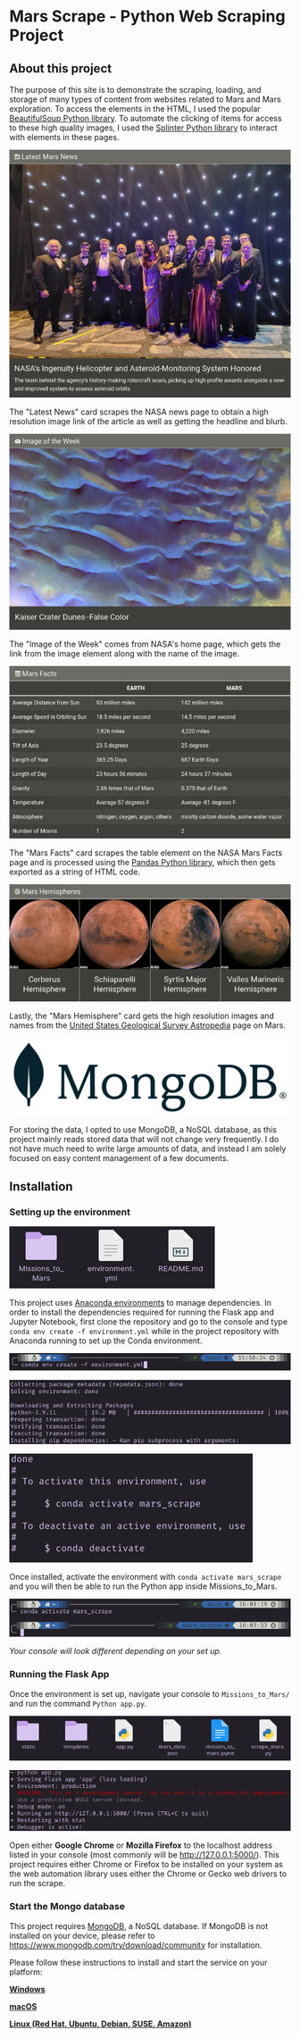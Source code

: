 # Mars Scrape - Python Web Scraping Project

## About this project

The purpose of this site is to demonstrate the scraping, loading, and storage of many types of content from websites related to Mars and Mars exploration. To access the elements in the HTML, I used the popular [BeautifulSoup Python library](https://www.crummy.com/software/BeautifulSoup/bs4/doc/). To automate the clicking of items for access to these high quality images, I used the [Splinter Python library](https://splinter.readthedocs.io/en/latest/) to interact with elements in these pages.

![Latest News](images/latestnews.png)

The "Latest News" card scrapes the NASA news page to obtain a high resolution image link of the article as well as getting the headline and blurb.

![Image of the Week](images/iotw.png)

The "Image of the Week" comes from NASA's home page, which gets the link from the image element along with the name of the image.

![Mars Facts](images/marsfacts.png)

The "Mars Facts" card scrapes the table element on the NASA Mars Facts page and is processed using the [Pandas Python library](https://pandas.pydata.org/), which then gets exported as a string of HTML code.

![Mars Hemispheres](images/marshemispheres.png)

Lastly, the "Mars Hemisphere" card gets the high resolution images and names from the [United States Geological Survey Astropedia](https://astrogeology.usgs.gov/search/results?q=hemisphere+enhanced&k1=target&v1=Mars) page on Mars.

![MongoDB Logo](images/mongodblogo.png)

For storing the data, I opted to use MongoDB, a NoSQL database, as this project mainly reads stored data that will not change very frequently. I do not have much need to write large amounts of data, and instead I am solely focused on easy content management of a few documents.

## Installation

### Setting up the environment

![Environment File](images/environment.png)

This project uses [Anaconda environments](https://docs.conda.io/projects/conda/en/latest/user-guide/tasks/manage-environments.html) to manage dependencies. In order to install the dependencies required for running the Flask app and Jupyter Notebook, first clone the repository and go to the console and type `conda env create -f environment.yml` while in the project repository with Anaconda running to set up the Conda environment.

![Create Command](images/command.png)

![Installing Environment](images/installing.png)

![Conda Activate](images/activate.png)

Once installed, activate the environment with `conda activate mars_scrape` and you will then be able to run the Python app inside Missions_to_Mars.

![Finished Installation](images/finishedinstallation.png)

*Your console will look different depending on your set up.*

### Running the Flask App

Once the environment is set up, navigate your console to `Missions_to_Mars/` and run the command `Python app.py`.

![App Folder](images/appfolder.png)

![Running the App](images/runningapp.png)

Open either **Google Chrome** or **Mozilla Firefox** to the localhost address listed in your console (most commonly will be <http://127.0.0.1:5000/>). This project requires either Chrome or Firefox to be installed on your system as the web automation library uses either the Chrome or Gecko web drivers to run the scrape.

### Start the Mongo database

This project requires [MongoDB](https://www.mongodb.com/), a NoSQL database. If MongoDB is not installed on your device, please refer to <https://www.mongodb.com/try/download/community> for installation.

Please follow these instructions to install and start the service on your platform:

**[Windows](https://www.mongodb.com/docs/manual/tutorial/install-mongodb-on-windows/)**

**[macOS](https://www.mongodb.com/docs/manual/tutorial/install-mongodb-on-os-x/)**

**[Linux (Red Hat, Ubuntu, Debian, SUSE, Amazon)](https://www.mongodb.com/docs/manual/administration/install-on-linux/)**
